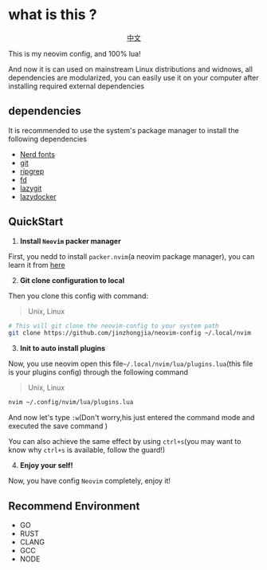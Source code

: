 # what is this ?

<p align="center"> <a href="https://github.com/jinzhongjia/neovim-config/blob/main/Readme_CN.md">中文</a> </p>

This is my neovim config, and 100% lua!

And now it is can used on mainstream Linux distributions and widnows, all dependencies are modularized, you can easily use it on your computer after installing required external dependencies

## dependencies

It is recommended to use the system's package manager to install the following dependencies

- [Nerd fonts](https://www.nerdfonts.com/font-downloads)
- [git](https://git-scm.com/downloads)
- [ripgrep](https://github.com/BurntSushi/ripgrep)
- [fd](https://github.com/sharkdp/fd)
- [lazygit](https://github.com/jesseduffield/lazygit)
- [lazydocker](https://github.com/jesseduffield/lazydocker)

## QuickStart

1. **Install `Neovim` packer manager**

First, you nedd to install `packer.nvim`(a neovim package manager), you can learn it from [here](https://github.com/wbthomason/packer.nvim#quickstart)

2. **Git clone configuration to local**

Then you clone this config with command:

> Unix, Linux

```bash
# This will git clone the neovim-config to your system path
git clone https://github.com/jinzhongjia/neovim-config ~/.local/nvim
```

3. **Init to auto install plugins**

Now, you use neovim open this file`~/.local/nvim/lua/plugins.lua`(this file is your plugins config) through the following command

> Unix, Linux

```bash
nvim ~/.config/nvim/lua/plugins.lua

```

And now let's type `:w`(Don't worry,his just entered the command mode and executed the save command )

You can also achieve the same effect by using `ctrl+s`(you may want to know why `ctrl+s` is available, follow the guard!)

4. **Enjoy your self!**

Now, you have config `Neovim` completely, enjoy it!

## Recommend Environment

- GO
- RUST
- CLANG
- GCC
- NODE
